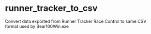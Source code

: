 # runner_tracker_to_csv
Convert data exported from Runner Tracker Race Control to same CSV format used by Bear100Win.exe
